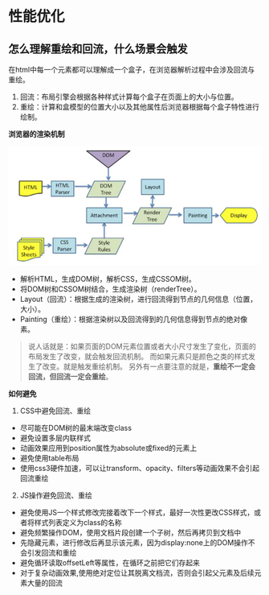 # 性能优化

## 怎么理解重绘和回流，什么场景会触发

在html中每一个元素都可以理解成一个盒子，在浏览器解析过程中会涉及回流与重绘。

 1. 回流：布局引擎会根据各种样式计算每个盒子在页面上的大小与位置。
 2. 重绘：计算和盒模型的位置大小以及其他属性后浏览器根据每个盒子特性进行绘制。

**浏览器的渲染机制**

![输入图片描述](%E6%80%A7%E8%83%BD%E4%BC%98%E5%8C%96_md_files/mmexport1676620001838_20230217154946.jpg?v=1&type=image&token=V1:iS7e3tfHn1ukBzEpPyomfKINrBZFKj08kBYAeiI_-oY)

 - 解析HTML，生成DOM树，解析CSS，生成CSSOM树。
 - 将DOM树和CSSOM树结合，生成渲染树（renderTree）。
 - Layout（回流）：根据生成的渲染树，进行回流得到节点的几何信息（位置，大小）。
 - Painting（重绘）：根据渲染树以及回流得到的几何信息得到节点的绝对像素。

> 说人话就是：如果页面的DOM元素位置或者大小尺寸发生了变化，页面的布局发生了改变，就会触发回流机制。
> 而如果元素只是颜色之类的样式发生了改变。就是触发重绘机制。
> 另外有一点要注意的就是，**重绘不一定会回流，但回流一定会重绘**。

**如何避免**
1. CSS中避免回流、重绘
+ 尽可能在DOM树的最末端改变class
+ 避免设置多层内联样式
+ 动画效果应用到position属性为absolute或fixed的元素上
+ 避免使用table布局
+ 使用css3硬件加速，可以让transform、opacity、filters等动画效果不会引起回流重绘
2.  JS操作避免回流、重绘
+ 避免使用JS一个样式修改完接着改下一个样式，最好一次性更改CSS样式，或者将样式列表定义为class的名称
+ 避免频繁操作DOM，使用文档片段创建一个子树，然后再拷贝到文档中
+ 先隐藏元素，进行修改后再显示该元素，因为display:none上的DOM操作不会引发回流和重绘
+ 避免循环读取offsetLeft等属性，在循环之前把它们存起来
+ 对于复杂动画效果,使用绝对定位让其脱离文档流，否则会引起父元素及后续元素大量的回流


